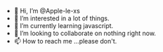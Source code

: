 - 👋 Hi, I’m @Apple-le-xs
- 👀 I’m interested in a lot of things.
- 🌱 I’m currently learning javascript.
- 💞️ I’m looking to collaborate on nothing right now.
- 📫 How to reach me ...please don't.

<!---
Apple-le-xs/Apple-le-xs is a ✨ special ✨ repository because its `README.md` (this file) appears on your GitHub profile.
You can click the Preview link to take a look at your changes.
--->
